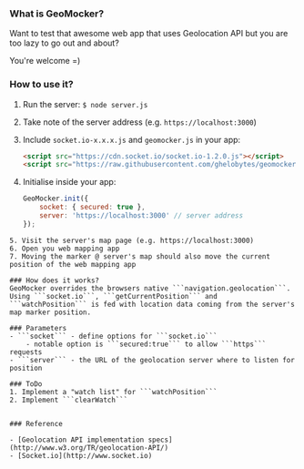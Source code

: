 ### What is GeoMocker?

Want to test that awesome web app that uses Geolocation API but you are too lazy to go out and about?

You're welcome =)

### How to use it?

1. Run the server: ``` $ node server.js ```
2. Take note of the server address (e.g. ```https://localhost:3000```)
3. Include ```socket.io-x.x.x.js``` and ```geomocker.js``` in your app:

    ```html
    <script src="https://cdn.socket.io/socket.io-1.2.0.js"></script>
    <script src="https://raw.githubusercontent.com/ghelobytes/geomocker/master/lib/geomocker.js"></script>
    ```
4. Initialise inside your app:

    ```javascript
    GeoMocker.init({
        socket: { secured: true },
        server: 'https://localhost:3000' // server address
    });
```
5. Visit the server's map page (e.g. https://localhost:3000)
6. Open you web mapping app
7. Moving the marker @ server's map should also move the current position of the web mapping app

### How does it works?
GeoMocker overrides the browsers native ```navigation.geolocation```. Using ```socket.io```, ```getCurrentPosition``` and ```watchPosition``` is fed with location data coming from the server's map marker position.

### Parameters
- ```socket``` - define options for ```socket.io```
    - notable option is ```secured:true``` to allow ```https``` requests
- ```server``` - the URL of the geolocation server where to listen for position

### ToDo
1. Implement a "watch list" for ```watchPosition```
2. Implement ```clearWatch```


### Reference

- [Geolocation API implementation specs](http://www.w3.org/TR/geolocation-API/)
- [Socket.io](http://www.socket.io)
